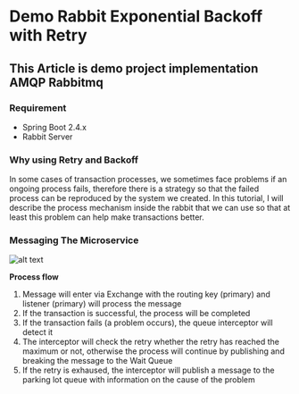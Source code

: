# Demo Rabbit Exponential Backoff with Retry

## This Article is demo project implementation AMQP Rabbitmq

### Requirement
* Spring Boot 2.4.x
* Rabbit Server

### Why using Retry and Backoff
In some cases of transaction processes, we sometimes face problems if an ongoing process fails, therefore there is a strategy so that the failed process can be reproduced by the system we created.
In this tutorial, I will describe the process mechanism inside the rabbit that we can use so that at least this problem can help make transactions better.

### Messaging The Microservice
![alt text](https://github.com/yonathanliem2489/demo-rabbit-retry-backoff/blob/master/document/rabbit-retry.jpeg?raw=true)

**Process flow**
1. Message will enter via Exchange with the routing key (primary) and listener (primary) will process the message
2. If the transaction is successful, the process will be completed
3. If the transaction fails (a problem occurs), the queue interceptor will detect it
4. The interceptor will check the retry whether the retry has reached the maximum or not, otherwise the process will continue by publishing and breaking the message to the Wait Queue
5. If the retry is exhaused, the interceptor will publish a message to the parking lot queue with information on the cause of the problem